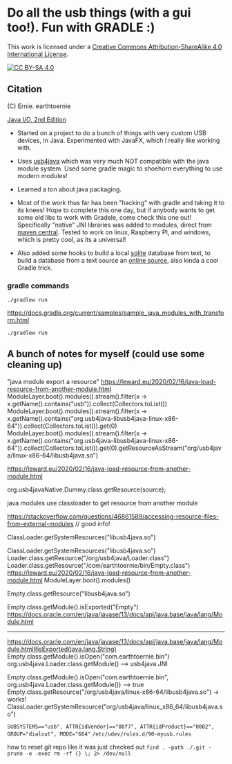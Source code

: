 # Do all the usb things (with a gui too!). Fun with GRADLE :)

This work is licensed under a
[Creative Commons Attribution-ShareAlike 4.0 International License][cc-by-sa].

[![CC BY-SA 4.0][cc-by-sa-image]][cc-by-sa]

[cc-by-sa]: http://creativecommons.org/licenses/by-sa/4.0/
[cc-by-sa-image]: https://licensebuttons.net/l/by-sa/4.0/88x31.png
[cc-by-sa-shield]: https://img.shields.io/badge/License-CC%20BY--SA%204.0-lightgrey.svg


## Citation
(C) Ernie. earthtoernie

[Java I/O, 2nd Edition](https://www.oreilly.com/library/view/java-io-2nd/0596527500/)

- Started on a project to do a bunch of things with very custom USB
devices, in Java. Experimented with JavaFX, which I really like working with.

- Uses [usb4java](https://github.com/usb4java/usb4java) which was very much NOT compatible
with the java module system. Used some gradle magic to shoehorn everything to use
modern modules!

- Learned a ton about java packaging.

- Most of the work thus far has been "hacking" with gradle and taking it to its knees!
Hope to complete this one day, but if anybody wants to get some old libs to work
with Gradele, come check this one out! Specifically "native" JNI libraries was added to modules,
direct from [maven central](https://mvnrepository.com/artifact/org.usb4java/libusb4java/1.3.0).
Tested to work on linux, Raspberry PI, and windows, which is pretty cool, as its a universal!

- Also added some hooks to build a local [sqlite](sqlite.org) database from text, to build a database from a text source
an [online source](http://www.linux-usb.org/usb.ids"), also kinda a cool Gradle trick.

### gradle commands

`./gradlew run`

https://docs.gradle.org/current/samples/sample_java_modules_with_transform.html  

`./gradlew run`

## A bunch of notes for myself (could use some cleaning up)
"java module export a resource"
https://leward.eu/2020/02/16/java-load-resource-from-another-module.html
ModuleLayer.boot().modules().stream().filter(x -> x.getName().contains("usb")).collect(Collectors.<Module>toList())
ModuleLayer.boot().modules().stream().filter(x -> x.getName().contains("org.usb4java-libusb4java-linux-x86-64")).collect(Collectors.<Module>toList()).get(0)
ModuleLayer.boot().modules().stream().filter(x -> x.getName().contains("org.usb4java-libusb4java-linux-x86-64")).collect(Collectors.<Module>toList()).get(0).getResourceAsStream("org/usb4java/linux-x86-64/libusb4java.so")

https://leward.eu/2020/02/16/java-load-resource-from-another-module.html

org.usb4javaNative.Dummy.class.getResource(source);

java modules use classloader to get resource from another module

https://stackoverflow.com/questions/46861589/accessing-resource-files-from-external-modules // good info!

ClassLoader.getSystemResources("libusb4java.so")

ClassLoader.getSystemResources("libusb4java.so")
Loader.class.getResource("/org/usb4java/Loader.class")
Loader.class.getResource("/com/earthtoernie/bin/Empty.class")
https://leward.eu/2020/02/16/java-load-resource-from-another-module.html
ModuleLayer.boot().modules()

Empty.class.getResource("libusb4java.so")

Empty.class.getModule().isExported("Empty")
https://docs.oracle.com/en/java/javase/13/docs/api/java.base/java/lang/Module.html

----------------------
https://docs.oracle.com/en/java/javase/13/docs/api/java.base/java/lang/Module.html#isExported(java.lang.String)
Empty.class.getModule().isOpen("com.earthtoernie.bin")
org.usb4java.Loader.class.getModule() --> usb4java.JNI

Empty.class.getModule().isOpen("com.earthtoernie.bin", org.usb4java.Loader.class.getModule()) --> true
Empty.class.getResource("/org/usb4java/linux-x86-64/libusb4java.so") -> works!
ClassLoader.getSystemResource("org/usb4java/linux_x86_64/libusb4java.so")

`SUBSYSTEMS=="usb", ATTR{idVendor}=="08f7", ATTR{idProduct}=="0002", GROUP="dialout", MODE="664"`
`/etc/udev/rules.d/90-myusb.rules`

how to reset git repo like it was just checked out
`find . -path ./.git -prune -o -exec rm -rf {} \; 2> /dev/null`